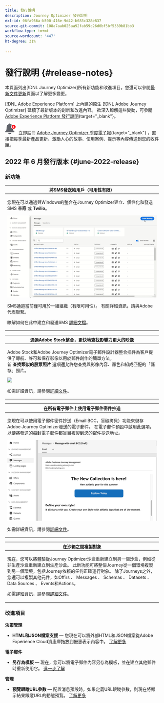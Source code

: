 ```yaml
---
title: 發行說明
description: Journey Optimizer 發行說明
exl-id: 06fa956a-b500-416e-9d42-b683c328e837
source-git-commit: 108a7aab025aa92fab59c26d0bf5bf5339b81bb3
workflow-type: tm+mt
source-wordcount: '447'
ht-degree: 31%

---
```


# 發行說明 {#release-notes}

本頁面列出[!DNL Journey Optimizer]所有新功能和改進項目。您還可以參閱[最新文件更新](documentation-updates.md)頁面以了解更多變更。

[!DNL Adobe Experience Platform] 上內建的原生 [!DNL Adobe Journey Optimizer] 延續了最新版本的創新和改進內容。 欲深入瞭解這些變動，可參閱 [Adobe Experience Platform 發行說明](https://experienceleague.adobe.com/docs/experience-platform/release-notes/latest.html?lang=zh-Hant){target=&quot;_blank&quot;}。

![電子報](../assets/do-not-localize/nl-icon.png) 立即註冊 [Adobe Journey Optimizer 季度電子報](https://www.adobe.com/subscription/Adobe_Journey_Optimizer_NL.html){target=&quot;_blank&quot;} ，直接把每季最新產品更新、激勵人心的故事、使用案例、提示等內容傳送到您的收件匣。

## 2022 年 6 月發行版本 {#june-2022-release}

### 新功能

<table>
<thead>
<tr>
<th><strong>將SMS發送給用戶（可用性有限）</strong><br/></th>
</tr>
</thead>
<tbody>
<tr>
<td>
<p>您現在可以通過與Windows的整合在Journey Optimizer建立、個性化和發送SMS <b>辛奇</b> 或 <b>Twilio</b>。</p>
<img src="assets/do-not-localize/SMS.gif"/>
<p>SMS通道當前僅可用於一組組織（有限可用性）。 有關詳細資訊，請與Adobe代表聯繫。</p>
<p>瞭解如何在此中建立和發送SMS <a href="../messages/create-sms.md">詳細文檔</a>。</p>
</td>
</tr>
</tbody>
</table>


<table>
<thead>
<tr>
<th><strong>通過Adobe Stock整合，更快地查找影響力更大的映像</strong><br/></th>
</tr>
</thead>
<tbody>
<tr>
<td>
<p>Adobe Stock和Adobe Journey Optimizer電子郵件設計器整合插件為客戶提供了導航、許可和保存影像以用於郵件創作的簡單方法。 </br> 新 <b>查找類似的股票照片</b> 選項還允許您查找與影像內容、顏色和組成匹配的「儲存」照片。 </p>
<img src="assets/do-not-localize/stock-rn.gif"/>
<p>如需詳細資訊，請參閱<a href="../design/stock.md">詳細文件</a>。</p>
</td>
</tr>
</tbody>
</table>

<table>
<thead>
<tr>
<th><strong>在所有電子郵件上使用電子郵件密件抄送</strong><br/></th>
</tr>
</thead>
<tbody>
<tr>
<td>
<p>您現在可以使用電子郵件密件抄送（Email BCC，盲碳拷貝）功能來儲存Adobe Journey Optimizer發送的電子郵件。 在電子郵件預設中啟用此選項，以便將發送的每封電子郵件都盲目複製到您的密件抄送地址。</p>
<img src="assets/do-not-localize/bcc-rn.gif"/>
<p>如需詳細資訊，請參閱<a href="../configuration/bcc-email.md">詳細文件</a>。</p>
</td>
</tr>
</tbody>
</table>

<!--<table>
<thead>
<tr>
<th><strong>Automatically use the best performing offer in your decisions</strong><br/></th>
</tr>
</thead>
<tbody>
<tr>
<td>
<p>You can now use personalized optimization model systems in Decision Management. This new type of model allows you to optimize and personalize offers based on segments and offer performance.</p>
<p>The use of personalized optimization AI models is currently restricted to selected users, and will be deployed to all environments in a future release.</p>
<img src="assets/do-not-localize/ai-ranking.gif"/>
<p>For more information, refer to the <a href="../offers/ranking/personalized-optimization-model.md">detailed documentation</a>.</p>
</td>
</tr>
</tbody>
</table>-->

<table>
<thead>
<tr>
<th><strong>在沙箱之間複製對象</strong><br/></th>
</tr>
</thead>
<tbody>
<tr>
<td>
<p>現在，您可以將體驗從Journey Optimizer沙盒重新建立到另一個沙盒，例如從非生產沙盒重新建立到生產沙盒。 此新功能可將整個Journey從一個環境複製到另一個環境，包括Journey依賴的任何正確運行對象。 除了Journeys之外，您還可以複製其他元件，如Offirs 、 Messages 、 Schemas 、 Datasets 、 Data Sources 、 Events和Actions。</p>
<p>如需詳細資訊，請參閱<a href="../building-journeys/copy-to-sandbox.md">詳細文件</a>。
</td>
</tr>
</tbody>
</table>

<!--table>
<thead>
<tr>
<th><strong>Dynamic Expression Builder</strong><br/></th>
</tr>
</thead>
<tbody>
<tr>
<td>
<p>You can now create conditional content blocks across different authoring services to personalize your content. In addition to the Personalization Expression Library, the Expression Editor provides a new Conditional Rule Builder to help you design and save your content blocks.</p>
<p>For more information, refer to the <a href="../building-journeys/read-segment.md#configuring-segment-trigger-activity">detailed documentation</a>.
</td>
</tr>
</tbody>
</table-->


### 改進項目

**決策管理**

* **HTML和JSON檔案支援**  — 您現在可以將外部HTML和JSON檔案從Adobe Experience Cloud資產庫拖放到優惠表示內容中。 [了解更多](../offers/offer-library/add-representations.md#html-json)


**電子郵件**

* **另存為模板**  — 現在，您可以將電子郵件內容另存為模板，並在建立其他郵件時重新使用它。 [進一步了解](../design/email-templates.md)

<!--
**Journeys**

* **Ending a journey** - In the journey canvas, the **End** activity has been removed from the palette. End tags are now added by default at the end of each path and cannot be removed. This improvement allows better reporting of where a customer dropped out of the journey, without any action from the user.

-->

**管理**

<!--* **Allowed list in the UI** - You can now use the Journey Optimizer user interface to add new email addresses or domains to the allowed list.-->

* **預覽跟蹤URL參數**  — 配置消息預設時，如果定義URL跟蹤參數，則現在將顯示結果跟蹤URL的動態預覽。 [了解更多](../configuration/email-settings.md#url-tracking)

<!--* **Personalize tracking URL parameters** - You can now use the Expression Editor to configure URL tracking parameters in your message presets. [Learn more](../configuration/email-settings.md#url-tracking)-->

<!--
**Reporting**

* **Performance measurement** - A new **Reporting** tab is now available in the Administration > Configurations menu to set up reporting data sources.
-->
